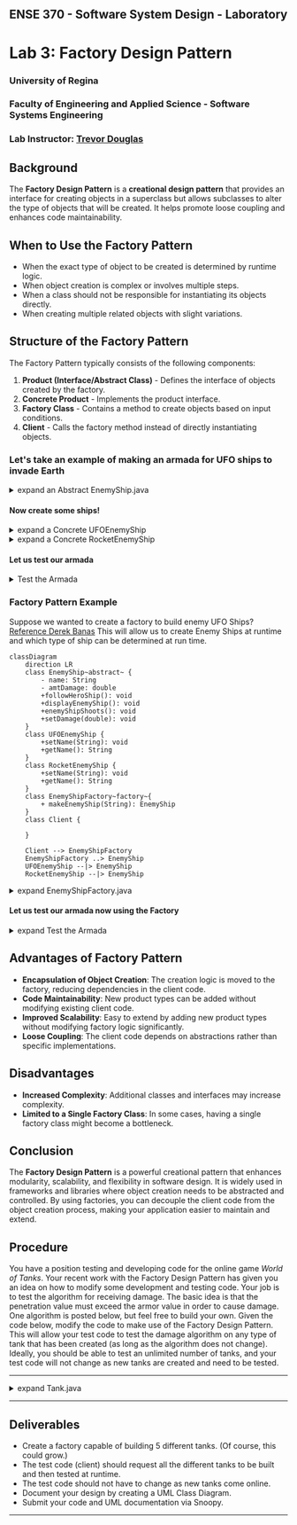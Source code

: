 ## ENSE 370 - Software System Design - Laboratory

# Lab 3: Factory Design Pattern
### University of Regina
### Faculty of Engineering and Applied Science - Software Systems Engineering

### Lab Instructor: [Trevor Douglas](mailto:trevor.douglas@uregina.ca)

## Background
 
The **Factory Design Pattern** is a **creational design pattern** that provides an interface for creating objects in a superclass but allows subclasses to alter the type of objects that will be created. It helps promote loose coupling and enhances code maintainability.

## When to Use the Factory Pattern
- When the exact type of object to be created is determined by runtime logic.
- When object creation is complex or involves multiple steps.
- When a class should not be responsible for instantiating its objects directly.
- When creating multiple related objects with slight variations.

## Structure of the Factory Pattern
The Factory Pattern typically consists of the following components:
1. **Product (Interface/Abstract Class)** - Defines the interface of objects created by the factory.
2. **Concrete Product** - Implements the product interface.
3. **Factory Class** - Contains a method to create objects based on input conditions.
4. **Client** - Calls the factory method instead of directly instantiating objects.

### Let's take an example of making an armada for UFO ships to invade Earth
<details>

<summary>expand an Abstract EnemyShip.java</summary>

in `EnemyShip.java`

```java
abstract class EnemyShip {
    protected String name;
    protected double amtDamage;

    public void followHeroShip() {
        System.out.println(name + " is following the hero ship.");
    }

    public void displayEnemyShip() {
        System.out.println(name + " is on the screen.");
    }

    public void enemyShipShoots() {
        System.out.println(name + " attacks and does " + amtDamage + " damage.");
    }

    public void setDamage(double damage) {
        this.amtDamage = damage;
    }
}

```

</details>

#### Now create some ships!
<details>

<summary>expand a Concrete UFOEnemyShip</summary>

in `UFOEnemyShip`

```java
class UFOEnemyShip extends EnemyShip {
    public UFOEnemyShip() {
        name = "UFO Enemy Ship";
        amtDamage = 20.0;
    }

    public void setName(String name) {
        this.name = name;
    }

    public String getName() {
        return name;
    }
}
```

</details>

<details>

<summary>expand a Concrete RocketEnemyShip</summary>

in `RocketEnemyShip`

```java
class RocketEnemyShip extends EnemyShip {
    public RocketEnemyShip() {
        name = "Rocket Enemy Ship";
        amtDamage = 30.0;
    }

    public void setName(String name) {
        this.name = name;
    }

    public String getName() {
        return name;
    }
}

```

</details>

#### Let us test our armada

<details>

<summary>Test the Armada</summary>

in `EnemyShipTesting`

```java
public class EnemyShipTesting {
    
    public static void main(String[] args){

        EnemyShip ufoShip = new UFOEnemyShip();
        doStuffToEnemy(ufoShip);


        EnemyShip rocketShip = new RocketEnemyShip();
        doStuffToEnemy(rocketShip);


    }

    public static void doStuffToEnemy(EnemyShip anEnemyShip){

        anEnemyShip.displayEnemyShip();
        anEnemyShip.followHeroShip();
        anEnemyShip.enemyShipShoots();
    }

}


```
</details>


### Factory Pattern Example
Suppose we wanted to create a factory to build enemy UFO Ships?  [Reference Derek Banas](https://www.youtube.com/watch?v=ub0DXaeV6hA&t=451s)
This will allow us to create Enemy Ships at runtime and which type of ship can be determined at run time.

```mermaid
classDiagram
    direction LR
    class EnemyShip~abstract~ {
        - name: String
        - amtDamage: double
        +followHeroShip(): void
        +displayEnemyShip(): void
        +enemyShipShoots(): void
        +setDamage(double): void
    }
    class UFOEnemyShip {
        +setName(String): void
        +getName(): String
    }
    class RocketEnemyShip {
        +setName(String): void
        +getName(): String
    }
    class EnemyShipFactory~factory~{
        + makeEnemyShip(String): EnemyShip
    }
    class Client {
        
    }

    Client --> EnemyShipFactory
    EnemyShipFactory ..> EnemyShip
    UFOEnemyShip --|> EnemyShip
    RocketEnemyShip --|> EnemyShip 

```

<details>

<summary>expand EnemyShipFactory.java</summary>

in `EnemyShipFactory.java`

```java
class EnemyShipFactory {
    
    public EnemyShip makeEnemyShip(String newShipType){

        if(newShipType.equals("U")){
            return new UFOEnemyShip();
        }

        if(newShipType.equals("R")){
            return new RocketEnemyShip();
        }
        return null;
    }
}

```

</details>

#### Let us test our armada now using the Factory

<details>

<summary>expand Test the Armada</summary>

in `EnemyShipTesting`

```java

import java.util.Scanner;

public class EnemyShipTesting {
    
    public static void main(String[] args){

        //Create the Factory object
        EnemyShipFactory shipFactory = new EnemyShipFactory();

        Scanner userInput = new Scanner(System.in);
        
        //Ask the operator which ship to create
        System.out.println("What type? U = UfO; R = Rocket");

        if (userInput.hasNextLine()){
            
            String typeOfShip = userInput.nextLine();

            EnemyShip enemyShip = shipFactory.makeEnemyShip(typeOfShip);

            if(enemyShip != null){
                doStuffToEnemy(enemyShip);
            }
        }
    }

    public static void doStuffToEnemy(EnemyShip anEnemyShip){

        anEnemyShip.displayEnemyShip();
        anEnemyShip.followHeroShip();
        anEnemyShip.enemyShipShoots();
    }
}

```
</details>



## Advantages of Factory Pattern
- **Encapsulation of Object Creation**: The creation logic is moved to the factory, reducing dependencies in the client code.
- **Code Maintainability**: New product types can be added without modifying existing client code.
- **Improved Scalability**: Easy to extend by adding new product types without modifying factory logic significantly.
- **Loose Coupling**: The client code depends on abstractions rather than specific implementations.

## Disadvantages
- **Increased Complexity**: Additional classes and interfaces may increase complexity.
- **Limited to a Single Factory Class**: In some cases, having a single factory class might become a bottleneck.

## Conclusion
The **Factory Design Pattern** is a powerful creational pattern that enhances modularity, scalability, and flexibility in software design. It is widely used in frameworks and libraries where object creation needs to be abstracted and controlled. By using factories, you can decouple the client code from the object creation process, making your application easier to maintain and extend.


## Procedure  

You have a position testing and developing code for the online game *World of Tanks*. Your recent work with the Factory Design Pattern has given you an idea on how to modify some development and testing code. Your job is to test the algorithm for receiving damage. The basic idea is that the penetration value must exceed the armor value in order to cause damage. One algorithm is posted below, but feel free to build your own. Given the code below, modify the code to make use of the Factory Design Pattern. This will allow your test code to test the damage algorithm on any type of tank that has been created (as long as the algorithm does not change). Ideally, you should be able to test an unlimited number of tanks, and your test code will not change as new tanks are created and need to be tested.

---
<details>

<summary>expand Tank.java</summary>

in `Tank`

```java
public class Tank {

    private String name;
    private String country;
    private int hitPoints;
    private int armor;
    private int shellDamage;
    protected int currentHealth;
    protected boolean destroyed = false;

    public void setName(String name){this.name = name;}
    public String getName(){return name;}

    public void setCountry(String country){this.country = country;}
    public String getCountry(){return country;}

    public void setHitPoints(int hitPoints){this.hitPoints = hitPoints;}
    public int getHitPoints(){return hitPoints;}

    public void setArmor(int armor){this.armor = armor;}
    public int getArmor(){return armor;}

    public void setShellDamage(int shellDamage){this.shellDamage = shellDamage;}
    public int getShellDamage(){return shellDamage;}

    public void setCurrentHealth(int currentHealth){ this.currentHealth = currentHealth;}
    public int getCurrentHealth(){ return currentHealth;}

    public boolean getDestroyed(){return destroyed;}
```



```java
    public void receiveHit(int damage, int penetration) {
        double shotDamage = 0.0;
        double shellPenetration = 0.0;

        if(destroyed) {
            System.out.println("I am dead..");
            return;
        }

        System.out.println("Received Hit..");
        
        // First check if the damage penetrates the armor.
        if (penetration > getArmor()) {
            shellPenetration = penetration - getArmor();
            shellPenetration = shellPenetration / 100.0;
            shotDamage = (damage * shellPenetration);

            if (shotDamage >= currentHealth) {
                currentHealth = 0;
                destroyed = true;
                System.out.println("Tank Destroyed !!!");
            } else {
                currentHealth -= shotDamage;
            }
        } else {
            System.out.println("No penetration...");
        }
    }
}
```
</details>

---

## Deliverables  
- Create a factory capable of building 5 different tanks. (Of course, this could grow.)  
- The test code (client) should request all the different tanks to be built and then tested at runtime.  
- The test code should not have to change as new tanks come online.  
- Document your design by creating a UML Class Diagram.  
- Submit your code and UML documentation via Snoopy.  

---



